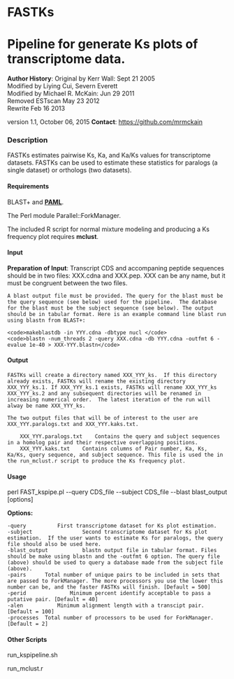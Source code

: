 # FASTKs
Pipeline for generate Ks plots of transcriptome data.
=============

<b>Author History</b>:
Original by Kerr Wall: Sept 21 2005 					  
Modified by Liying Cui, Severn Everett 			   
Modified by Michael R. McKain: Jun 29 2011               			   
	Removed ESTscan May 23 2012					   
	Rewrite Feb 16 2013				

version 1.1, October 06, 2015
<b>Contact</b>: https://github.com/mrmckain

<h3>Description</h3>
FASTKs estimates pairwise Ks, Ka, and Ka/Ks values for transcriptome datasets. FASTKs can be used to estimate these statistics for paralogs (a single dataset) or orthologs (two datasets). 

<h4>Requirements</h4>

BLAST+ and <a href="http://abacus.gene.ucl.ac.uk/software/paml.html"><b>PAML</b></a>.

The Perl module Parallel::ForkManager.

The included R script for normal mixture modeling and producing a Ks frequency plot requires <a hre="http://www.stat.washington.edu/mclust/"><b>mclust</b></a>.

<h4>Input</h4>

<b>Preparation of Input</b>:
	Transcript CDS and accompaning peptide sequences should be in two files: XXX.cdna and XXX.pep. XXX can be any name, but it must be congruent between the two files. 

	A blast output file must be provided. The query for the blast must be the query sequence (see below) used for the pipeline.  The database for the blast must be the subject sequence (see below). The output should be in tabular format. Here is an example command line blast run using blastn from BLAST+:

	<code>makeblastdb -in YYY.cdna -dbtype nucl </code>
	<code>blastn -num_threads 2 -query XXX.cdna -db YYY.cdna -outfmt 6 -evalue 1e-40 > XXX-YYY.blastn</code>

<h4>Output</h4>

	FASTKs will create a directory named XXX_YYY_ks.  If this directory already exists, FASTKs will rename the existing directory XXX_YYY_ks.1. If XXX_YYY_ks.1 exists, FASTKs will rename XXX_YYY_ks XXX_YYY_ks.2 and any subsequent directories will be renamed in increasing numerical order.  The latest iteration of the run will alway be name XXX_YYY_ks.  

	The two output files that will be of interest to the user are XXX_YYY.paralogs.txt and XXX_YYY.kaks.txt.

		XXX_YYY.paralogs.txt 	Contains the query and subject sequences in a homolog pair and their respective overlapping positions.
		XXX_YYY.kaks.txt 	Contains columns of Pair number, Ka, Ks, Ka/Ks, query sequence, and subject sequence. This file is used the in the run_mclust.r script to produce the Ks frequency plot.


<h4>Usage</h4>

perl FAST_kspipe.pl --query CDS_file --subject CDS_file --blast blast_output [options]

<b>Options:</b>
         
	-query    		First transcriptome dataset for Ks plot estimation. 
	-subject    			Second transcriptome dataset for Ks plot estimation.  If the user wants to estimate Ks for paralogs, the query file should also be used here. 
	-blast_output     		blastn output file in tabular format. Files should be make using blastn and the -outfmt 6 option. The query file (above) should be used to query a database made from the subject file (above).
	-pairs     	Total number of unique pairs to be included in sets that are passed to ForkManager. The more processors you use the lower this number can be, and the faster FASTKs will finish. [Default = 500]
	-perid    			Minimum percent identify acceptable to pass a putative pair. [Default = 40]
	-alen			Minimum alignment length with a transcipt pair. [Default = 100]
	-processes	Total number of processors to be used for ForkManager. [Default = 2]

<h4>Other Scripts</h4>

run_kspipeline.sh

run_mclust.r
	

